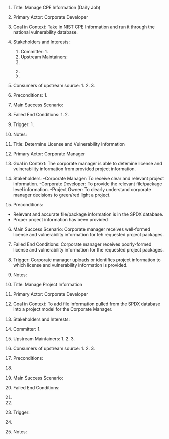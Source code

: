 1. Title: Manage CPE Information (Daily Job)
2. Primary Actor: Corporate Developer
3. Goal in Context: Take in NIST CPE Information and run it through the national vulnerability database.
4. Stakeholders and Interests:
	1. Committer:
		1. 
	2. Upstream Maintainers:
	  1.
		2.
		3.
  3. Consumers of upstream source:
		1.
		2.
		3.
5. Preconditions:
		1.
6. Main Success Scenario:
7. Failed End Conditions:
	1.
	2.
8. Trigger:
	1.
9. Notes:




1. Title: Determine License and Vulnerability Information
2. Primary Actor: Corporate Manager
3. Goal in Context: The corporate manager is able to detemine license and vulnerability information from provided project information. 
4. Stakeholders:
 -Corporate Manager: To receive clear and relevant project information.
-Corporate Developer: To provide the relevant file/package level information. 
-Project Owner: To clearly understand corporate manager decisions to green/red light a project. 
5. Preconditions:
- Relevant and accurate file/package information is in the SPDX database. 
- Proper project information has been provided
6. Main Success Scenario: Corporate manager receives well-formed license and vulnerability information for teh requested project packages. 
7. Failed End Conditions: Corporate manager receives poorly-formed license and vulnerability information for the requested project packages. 
8. Trigger: Corporate manager uploads or identifies project information to which license and vulnerability information is provided. 
9. Notes:



1. Title: Manage Project Information
2. Primary Actor: Corporate Developer
3. Goal in Context: To add file information pulled from the SPDX database into a project model for the Corporate Manager.
4. Stakeholders and Interests:
  1. Committer:
    1. 
  2. Upstream Maintainers:
    1.
    2.
    3.
  3. Consumers of upstream source:
    1.
    2.
    3.
5. Preconditions:
  1.
6. Main Success Scenario:
7. Failed End Conditions:
  1.
  2.
8. Trigger:
  1.
9. Notes:
